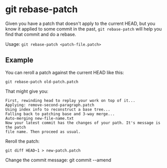 git rebase-patch
================

Given you have a patch that doesn't apply to the current HEAD, but you know it
applied to some commit in the past, `git rebase-patch` will help you find that
commit and do a rebase.

Usage: `git rebase-patch <patch-file.patch>`

Example
-------

You can reroll a patch against the current HEAD like this:

    git rebase-patch old-patch.patch

That might give you:

    First, rewinding head to replay your work on top of it...
    Applying: remove-second-paragraph.patch
    Using index info to reconstruct a base tree...
    Falling back to patching base and 3-way merge...
    Auto-merging new-file-name.txt
    Now your latest commit has the changes of your path. It's message is the patch
    file name. Then proceed as usual.

Reroll the patch:

    git diff HEAD~1 > new-patch.patch

Change the commit message:
    git commit --amend

